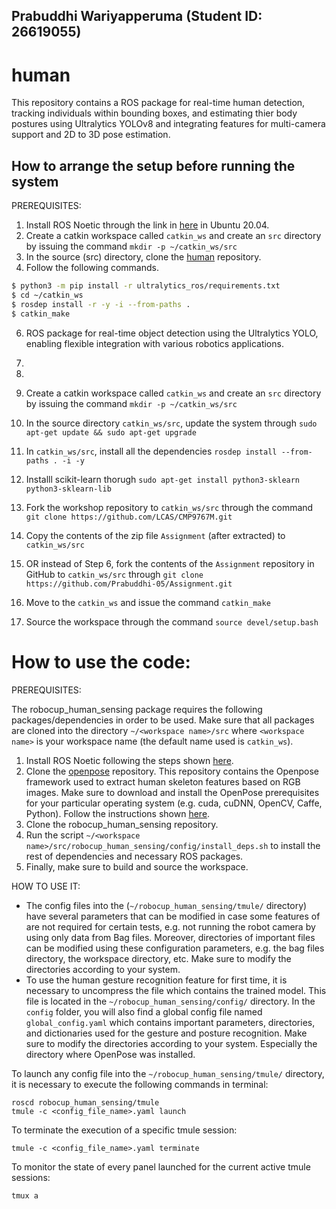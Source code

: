 ## Prabuddhi Wariyapperuma (Student ID: 26619055)

# human

This repository contains a ROS package for real-time human detection, tracking individuals within bounding boxes, and estimating thier body postures using Ultralytics YOLOv8 and integrating features for multi-camera support and 2D to 3D pose estimation.  

## How to arrange the setup before running the system

PREREQUISITES:
1. Install ROS Noetic through the link in [here](http://wiki.ros.org/noetic/Installation/Ubuntu) in Ubuntu 20.04.
2. Create a catkin workspace called `catkin_ws` and create an `src` directory by issuing the command `mkdir -p ~/catkin_ws/src`
3. In the source (src) directory, clone the [human](https://github.com/Prabuddhi-05/human.git) repository. 
4. Follow the following commands.

```bash
$ python3 -m pip install -r ultralytics_ros/requirements.txt
$ cd ~/catkin_ws
$ rosdep install -r -y -i --from-paths .
$ catkin_make
```


6. ROS package for real-time object detection using the Ultralytics YOLO, enabling flexible integration with various robotics applications.
7. 
8.





1. Create a catkin workspace called `catkin_ws` and create an `src` directory by issuing the command `mkdir -p ~/catkin_ws/src`
2. In the source directory `catkin_ws/src`, update the system through `sudo apt-get update && sudo apt-get upgrade`
3. In `catkin_ws/src`, install all the dependencies `rosdep install --from-paths . -i -y`
4. Installl scikit-learn thorugh `sudo apt-get install python3-sklearn python3-sklearn-lib`
5. Fork the workshop repository to `catkin_ws/src` through the command `git clone https://github.com/LCAS/CMP9767M.git`
6. Copy the contents of the zip file `Assignment` (after extracted) to `catkin_ws/src`
7. OR instead of Step 6, fork the contents of the `Assignment` repository in GitHub to `catkin_ws/src` through `git clone https://github.com/Prabuddhi-05/Assignment.git`
9. Move to the `catkin_ws` and issue the command `catkin_make` 
10. Source the workspace through the command `source devel/setup.bash`

# How to use the code:
PREREQUISITES:

The robocup_human_sensing package requires the following packages/dependencies in order to be used. Make sure that all packages are cloned into the directory `~/<workspace name>/src` where `<workspace name>` is your workspace name (the default name used is `catkin_ws`).

1. Install ROS Noetic following the steps shown [here](http://wiki.ros.org/noetic/Installation/Ubuntu). 
2. Clone the [openpose](https://github.com/CMU-Perceptual-Computing-Lab/openpose.git) repository. This repository contains the Openpose framework used to extract human skeleton features based on RGB images. Make sure to download and install the OpenPose prerequisites for your particular operating system (e.g. cuda, cuDNN, OpenCV, Caffe, Python). Follow the instructions shown [here](https://github.com/CMU-Perceptual-Computing-Lab/openpose/blob/master/doc/installation/0_index.md).
3. Clone the robocup_human_sensing repository.
4. Run the script `~/<workspace name>/src/robocup_human_sensing/config/install_deps.sh` to install the rest of dependencies and necessary ROS packages.
5. Finally, make sure to build and source the workspace.

HOW TO USE IT:
* The config files into the (`~/robocup_human_sensing/tmule/` directory) have several parameters that can be modified in case some features of are not required for certain tests, e.g. not running the robot camera by using only data from Bag files. Moreover, directories of important files can be modified using these configuration parameters, e.g. the bag files directory, the workspace directory, etc. Make sure to modify the directories according to your system.
* To use the human gesture recognition feature for first time, it is necessary to uncompress the file which contains the trained model. This file is located in the `~/robocup_human_sensing/config/` directory. In the `config` folder, you will also find a global config file named `global_config.yaml` which contains important parameters, directories, and dictionaries used for the gesture and posture recognition. Make sure to modify the directories according to your system. Especially the directory where OpenPose was installed.

To launch any config file into the `~/robocup_human_sensing/tmule/` directory, it is necessary to execute the following commands in terminal:
```
roscd robocup_human_sensing/tmule
tmule -c <config_file_name>.yaml launch
```
To terminate the execution of a specific tmule session:
```
tmule -c <config_file_name>.yaml terminate
```
To monitor the state of every panel launched for the current active tmule sessions:
```
tmux a
```


